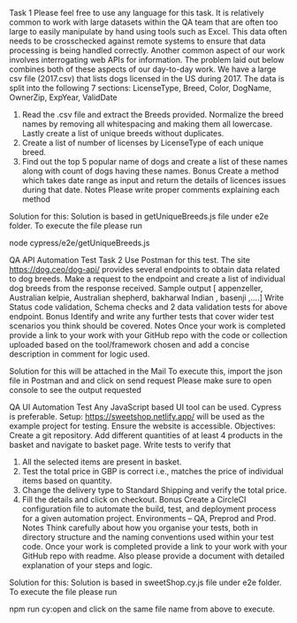 Task 1
Please feel free to use any language for this task. 
It is relatively common to work with large datasets within the QA team that are often too large to easily manipulate by hand using tools such as Excel. This data often needs to be crosschecked against remote systems to ensure that data processing is being handled correctly.
Another common aspect of our work involves interrogating web APIs for information. The problem laid out below combines both of these aspects of our day-to-day work. 
We have a large csv file (2017.csv) that lists dogs licensed in the US during 2017. The data is split into the following 7 sections:
LicenseType, Breed, Color, DogName, OwnerZip, ExpYear, ValidDate 
1.	Read the .csv file and extract the Breeds provided. Normalize the breed names by removing all whitespacing and making them all lowercase. Lastly create a list of unique breeds without duplicates.
2.	Create a list of number of licenses by LicenseType of each unique breed.
3.	Find out the top 5 popular name of dogs and create a list of these names along with count of dogs having these names.
Bonus
Create a method which takes date range as input and return the details of licences issues during that date. 
Notes
Please write proper comments explaining each method



Solution for this:
Solution is based in getUniqueBreeds.js file under e2e folder. To execute the file please run 

node cypress/e2e/getUniqueBreeds.js


QA API Automation Test
Task 2
Use Postman for this test.
The site https://dog.ceo/dog-api/ provides several endpoints to obtain data related to dog breeds. 
Make a request to the endpoint and create a list of individual dog breeds from the response received. 
Sample output
[ appenzeller, Australian kelpie, Australian shepherd, bakharwal Indian , basenji ,….]
Write Status code validation, Schema checks and 2 data validation tests for above endpoint.
Bonus
Identify and write any further tests that cover wider test scenarios you think should be covered.
Notes
Once your work is completed provide a link to your work with your GitHub repo with the code or collection uploaded based on the tool/framework chosen and add a concise description in comment for logic used.



Solution for this will be attached in the Mail
To execute this, import the json file in Postman and and click on send request
Please make sure to open console to see the output requested


QA UI Automation Test
Any JavaScript based UI tool can be used. Cypress is preferable.
Setup:
https://sweetshop.netlify.app/ will be used as the example project for testing.
Ensure the website is accessible.
Objectives:
Create a git repository. 
Add different quantities of at least 4 products in the basket and navigate to basket page. Write tests 
to verify that
1.	All the selected items are present in basket.
2.	Test the total price in GBP is correct i.e., matches the price of individual items based on quantity.
3.	Change the delivery type to Standard Shipping and verify the total price.
4.	Fill the details and click on checkout.
Bonus
Create a CircleCI configuration file to automate the build, test, and deployment process for a given automation project. Environments – QA, Preprod and Prod. 
Notes
Think carefully about how you organise your tests, both in directory structure and the naming conventions used within your test code.
Once your work is completed provide a link to your work with your GitHub repo with readme. Also please provide a document with detailed explanation of your steps and logic. 

Solution for this:
Solution is based in sweetShop.cy.js file under e2e folder. To execute the file please run 

npm run cy:open and click on the same file name from above to execute.
